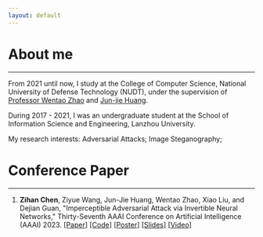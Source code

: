 ```yaml
---
layout: default
---
```


# About me
<hr/>

From 2021 until now, I study at the College of Computer Science, National University of Defense Technology (NUDT), under the supervision of [Professor Wentao Zhao](https://dblp.org/pid/61/6344.html) and [Jun-jie Huang](https://jjhuangcs.github.io/).

During 2017 - 2021, I was an undergraduate student at the School of Information Science and Engineering, Lanzhou University.

My research interests: Adversarial Attacks; Image Steganography;

<!-- # What's New
<hr/>
- One paper on Imperceptible Adversarial Attack has been accepted by AAAI 2023. -->

# Conference Paper
<hr/>

1.  **Zihan Chen**, Ziyue Wang, Jun-Jie Huang, Wentao Zhao, Xiao Liu, and Dejian Guan, "Imperceptible Adversarial Attack via Invertible Neural Networks," Thirty-Seventh AAAI Conference on Artificial Intelligence (AAAI) 2023. [[Paper]](https://arxiv.org/pdf/2211.15030.pdf) [[Code]](https://github.com/jjhuangcs/AdvINN) [[Poster]](./assets/poster/AdvINN_poster.pdf) [[Slides]](./assets/slides/AdvINN_slides.pdf) [[Video]](https://www.youtube.com/watch?v=N2my2n5ylcM)


